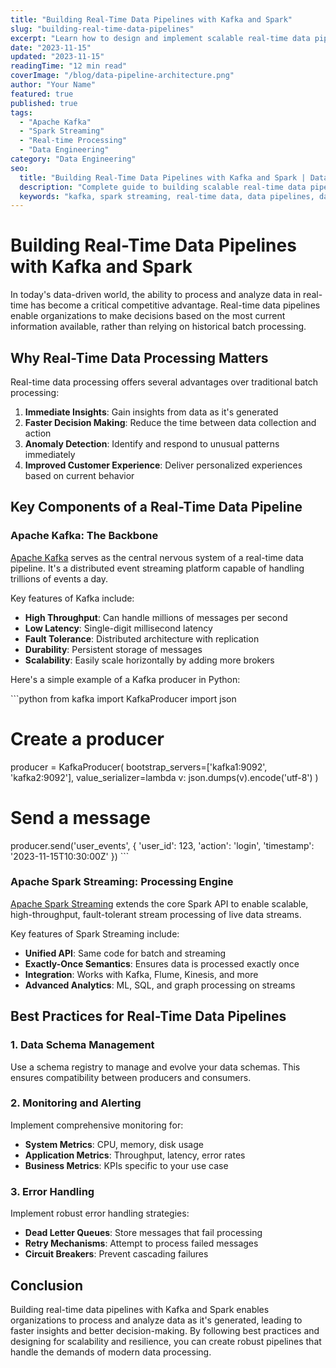 ```yaml
---
title: "Building Real-Time Data Pipelines with Kafka and Spark"
slug: "building-real-time-data-pipelines"
excerpt: "Learn how to design and implement scalable real-time data pipelines using Apache Kafka and Spark Streaming for high-throughput event processing."
date: "2023-11-15"
updated: "2023-11-15"
readingTime: "12 min read"
coverImage: "/blog/data-pipeline-architecture.png"
author: "Your Name"
featured: true
published: true
tags:
  - "Apache Kafka"
  - "Spark Streaming"
  - "Real-time Processing"
  - "Data Engineering"
category: "Data Engineering"
seo:
  title: "Building Real-Time Data Pipelines with Kafka and Spark | Data Engineering Guide"
  description: "Complete guide to building scalable real-time data pipelines using Apache Kafka and Spark Streaming. Learn architecture patterns, best practices, and implementation details."
  keywords: "kafka, spark streaming, real-time data, data pipelines, data engineering"
---
```


# Building Real-Time Data Pipelines with Kafka and Spark

In today's data-driven world, the ability to process and analyze data in real-time has become a critical competitive advantage. Real-time data pipelines enable organizations to make decisions based on the most current information available, rather than relying on historical batch processing.

## Why Real-Time Data Processing Matters

Real-time data processing offers several advantages over traditional batch processing:

1. **Immediate Insights**: Gain insights from data as it's generated
2. **Faster Decision Making**: Reduce the time between data collection and action
3. **Anomaly Detection**: Identify and respond to unusual patterns immediately
4. **Improved Customer Experience**: Deliver personalized experiences based on current behavior

## Key Components of a Real-Time Data Pipeline

### Apache Kafka: The Backbone

[Apache Kafka](https://kafka.apache.org/) serves as the central nervous system of a real-time data pipeline. It's a distributed event streaming platform capable of handling trillions of events a day.

Key features of Kafka include:

- **High Throughput**: Can handle millions of messages per second
- **Low Latency**: Single-digit millisecond latency
- **Fault Tolerance**: Distributed architecture with replication
- **Durability**: Persistent storage of messages
- **Scalability**: Easily scale horizontally by adding more brokers

Here's a simple example of a Kafka producer in Python:

\`\`\`python
from kafka import KafkaProducer
import json

# Create a producer
producer = KafkaProducer(
    bootstrap_servers=['kafka1:9092', 'kafka2:9092'],
    value_serializer=lambda v: json.dumps(v).encode('utf-8')
)

# Send a message
producer.send('user_events', {
    'user_id': 123, 
    'action': 'login', 
    'timestamp': '2023-11-15T10:30:00Z'
})
\`\`\`

### Apache Spark Streaming: Processing Engine

[Apache Spark Streaming](https://spark.apache.org/streaming/) extends the core Spark API to enable scalable, high-throughput, fault-tolerant stream processing of live data streams.

Key features of Spark Streaming include:

- **Unified API**: Same code for batch and streaming
- **Exactly-Once Semantics**: Ensures data is processed exactly once
- **Integration**: Works with Kafka, Flume, Kinesis, and more
- **Advanced Analytics**: ML, SQL, and graph processing on streams

## Best Practices for Real-Time Data Pipelines

### 1. Data Schema Management

Use a schema registry to manage and evolve your data schemas. This ensures compatibility between producers and consumers.

### 2. Monitoring and Alerting

Implement comprehensive monitoring for:

- **System Metrics**: CPU, memory, disk usage
- **Application Metrics**: Throughput, latency, error rates
- **Business Metrics**: KPIs specific to your use case

### 3. Error Handling

Implement robust error handling strategies:

- **Dead Letter Queues**: Store messages that fail processing
- **Retry Mechanisms**: Attempt to process failed messages
- **Circuit Breakers**: Prevent cascading failures

## Conclusion

Building real-time data pipelines with Kafka and Spark enables organizations to process and analyze data as it's generated, leading to faster insights and better decision-making. By following best practices and designing for scalability and resilience, you can create robust pipelines that handle the demands of modern data processing.
